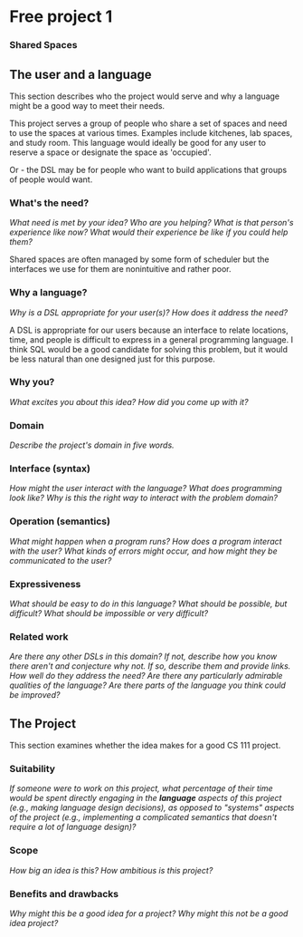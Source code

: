 # Free project 1

### Shared Spaces

## The user and a language
This section describes who the project would serve and why a language might be a
good way to meet their needs.

This project serves a group of people who share a set of spaces and need to use the spaces at various times. Examples include kitchenes, lab spaces, and study room. This language would ideally be good for any user to reserve a space or designate the space as 'occupied'.

Or - the DSL may be for people who want to build applications that groups of people would want.

### What's the need?
_What need is met by your idea? Who are you helping? What is that person's
experience like now? What would their experience be like if you could help 
them?_

Shared spaces are often managed by some form of scheduler but the interfaces we use for them are nonintuitive and rather poor. 

### Why a language?
_Why is a DSL appropriate for your user(s)? How does it address the need?_

A DSL is appropriate for our users because an interface to relate locations, time, and people is difficult to express in a general programming language.
I think SQL would be a good candidate for solving this problem, but it would be less natural than one designed just for this purpose.

### Why you?
_What excites you about this idea? How did you come up with it?_



### Domain
_Describe the project's domain in five words._


### Interface (syntax)
_How might the user interact with the language? What does programming look 
like? Why is this the right way to interact with the problem domain?_ 


### Operation (semantics)
_What might happen when a program runs? How does a program interact with the
user? What kinds of errors might occur, and how might they be communicated to
the user?_


### Expressiveness
_What should be easy to do in this language? What should be possible, but
difficult? What should be impossible or very difficult?_


### Related work
_Are there any other DSLs in this domain? If not, describe how you know there
aren't and conjecture why not. If so, describe them and provide links. How well 
do they address the need? Are there any particularly admirable qualities of the
language? Are there parts of the language you think could be improved?_


## The Project
This section examines whether the idea makes for a good CS 111 project.


### Suitability
_If someone were to work on this project, what percentage of their time would be
spent directly engaging in the **language** aspects of this project (e.g.,
making language design decisions), as opposed to "systems" aspects of the
project (e.g., implementing a complicated semantics that doesn't require a lot
of language design)?_


### Scope
_How big an idea is this? How ambitious is this project?_


### Benefits and drawbacks
_Why might this be a good idea for a project? Why might this not be a good idea 
project?_

